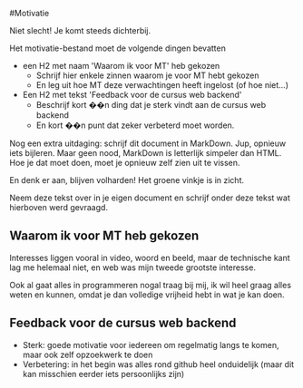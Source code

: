 #Motivatie

Niet slecht! Je komt steeds dichterbij.

Het motivatie-bestand moet de volgende dingen bevatten
- een H2 met naam 'Waarom ik voor MT' heb gekozen
  - Schrijf hier enkele zinnen waarom je voor MT hebt gekozen
  - En leg uit hoe MT deze verwachtingen heeft ingelost (of hoe niet...)
- Een H2 met tekst 'Feedback voor de cursus web backend'
  - Beschrijf kort ��n ding dat je sterk vindt aan de cursus web backend 
  - En kort ��n punt dat zeker verbeterd moet worden. 

Nog een extra uitdaging: schrijf dit document in MarkDown. Jup, opnieuw iets bijleren. Maar geen nood, MarkDown is letterlijk simpeler dan HTML. Hoe je dat moet doen, moet je opnieuw zelf zien uit te vissen.

En denk er aan, blijven volharden! Het groene vinkje is in zicht.

Neem deze tekst over in je eigen document en schrijf onder deze tekst wat hierboven werd gevraagd.

## Waarom ik voor MT heb gekozen

Interesses liggen vooral in video, woord en beeld, maar de technische kant lag me helemaal niet, en web was mijn tweede grootste interesse.  

Ook al gaat alles in programmeren nogal traag bij mij, ik wil heel graag alles weten en kunnen, omdat je dan volledige vrijheid hebt in wat je kan doen.  

## Feedback voor de cursus web backend
* Sterk: goede motivatie voor iedereen om regelmatig langs te komen, maar ook zelf opzoekwerk te doen
* Verbetering: in het begin was alles rond github heel onduidelijk (maar dit kan misschien eerder iets persoonlijks zijn)
